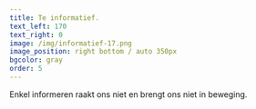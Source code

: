 ```yaml
---
title: Te informatief.
text_left: 170
text_right: 0
image: /img/informatief-17.png
image_position: right bottom / auto 350px
bgcolor: gray
order: 5
---
```


Enkel informeren raakt ons niet en brengt ons niet in beweging.